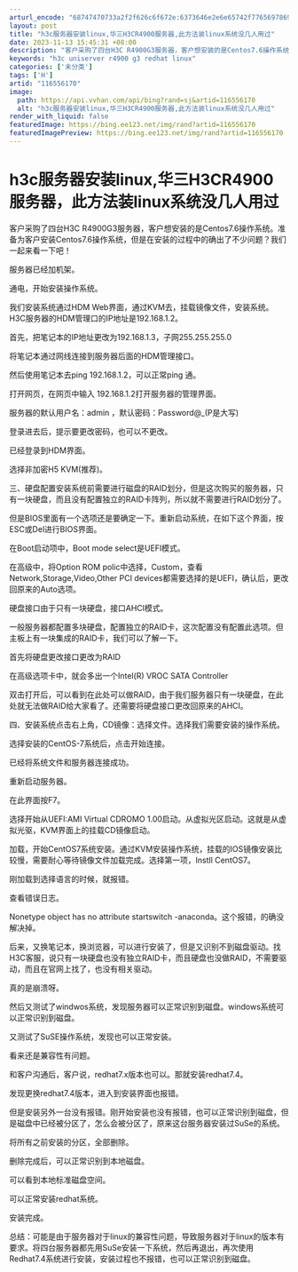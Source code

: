 ```yaml
---
arturl_encode: "68747470733a2f2f626c6f672e:6373646e2e6e65742f77656978696e5f34323532323735302f:61727469636c652f64657461696c732f313136353536313730"
layout: post
title: "h3c服务器安装linux,华三H3CR4900服务器,此方法装linux系统没几人用过"
date: 2023-11-13 15:45:31 +08:00
description: "客户采购了四台H3C R4900G3服务器，客户想安装的是Centos7.6操作系统。准备为客户安装"
keywords: "h3c uniserver r4900 g3 redhat linux"
categories: ['未分类']
tags: ['H']
artid: "116556170"
image:
  path: https://api.vvhan.com/api/bing?rand=sj&artid=116556170
  alt: "h3c服务器安装linux,华三H3CR4900服务器,此方法装linux系统没几人用过"
render_with_liquid: false
featuredImage: https://bing.ee123.net/img/rand?artid=116556170
featuredImagePreview: https://bing.ee123.net/img/rand?artid=116556170
---
```


# h3c服务器安装linux,华三H3CR4900服务器，此方法装linux系统没几人用过

客户采购了四台H3C R4900G3服务器，客户想安装的是Centos7.6操作系统。准备为客户安装Centos7.6操作系统，但是在安装的过程中的确出了不少问题？我们一起来看一下吧！

服务器已经加机架。

通电，开始安装操作系统。

我们安装系统通过HDM Web界面，通过KVM去，挂载镜像文件，安装系统。H3C服务器的HDM管理口的IP地址是192.168.1.2。

首先，把笔记本的IP地址更改为192.168.1.3，子网255.255.255.0

将笔记本通过网线连接到服务器后面的HDM管理接口。

然后使用笔记本去ping 192.168.1.2，可以正常ping 通。

打开网页，在网页中输入 192.168.1.2打开服务器的管理界面。

服务器的默认用户名：admin ，默认密码：Password@\_(P是大写)

登录进去后，提示要更改密码，也可以不更改。

已经登录到HDM界面。

选择非加密H5 KVM(推荐)。

三、硬盘配置安装系统前需要进行磁盘的RAID划分，但是这次购买的服务器，只有一块硬盘，而且没有配置独立的RAID卡阵列，所以就不需要进行RAID划分了。

但是BIOS里面有一个选项还是要确定一下。重新启动系统，在如下这个界面，按ESC或Del进行BIOS界面。

在Boot启动项中，Boot mode select是UEFI模式。

在高级中，将Option ROM polic中选择，Custom，查看Network,Storage,Video,Other PCI devices都需要选择的是UEFI，确认后，更改回原来的Auto选项。

硬盘接口由于只有一块硬盘，接口AHCI模式。

一般服务器都配置多块硬盘，配置独立的RAID卡，这次配置没有配置此选项。但主板上有一块集成的RAID卡，我们可以了解一下。

首先将硬盘更改接口更改为RAID

在高级选项卡中，就会多出一个Intel(R) VROC SATA Controller

双击打开后，可以看到在此处可以做RAID，由于我们服务器只有一块硬盘，在此处就无法做RAID给大家看了。还需要将硬盘接口更改回原来的AHCI。

四、安装系统点击右上角，CD镜像：选择文件。选择我们需要安装的操作系统。

选择安装的CentOS-7系统后，点击开始连接。

已经将系统文件和服务器连接成功。

重新启动服务器。

在此界面按F7。

选择开始从UEFI:AMI Virtual CDROMO 1.00启动。从虚拟光区启动。这就是从虚拟光驱，KVM界面上的挂载CD镜像启动。

加载，开始CentOS7系统安装。通过KVM安装操作系统，挂载的IOS镜像安装比较慢，需要耐心等待镜像文件加载完成。选择第一项，Instll CentOS7。

刚加载到选择语言的时候，就报错。

查看错误日志。

Nonetype object has no attribute startswitch -anaconda。这个报错，的确没解决掉。

后来，又换笔记本，换浏览器，可以进行安装了，但是又识别不到磁盘驱动。找H3C客服，说只有一块硬盘也没有独立RAID卡，而且硬盘也没做RAID，不需要驱动，而且在官网上找了，也没有相关驱动。

真的是崩溃呀。

然后又测试了windwos系统，发现服务器可以正常识别到磁盘。windows系统可以正常识别到磁盘。

又测试了SuSE操作系统，发现也可以正常安装。

看来还是兼容性有问题。

和客户沟通后，客户说，redhat7.x版本也可以。那就安装redhat7.4。

发现更换redhat7.4版本，进入到安装界面也报错。

但是安装另外一台没有报错。刚开始安装也没有报错，也可以正常识别到磁盘，但是磁盘中已经被分区了，怎么会被分区了，原来这台服务器安装过SuSe的系统。

将所有之前安装的分区，全部删除。

删除完成后，可以正常识别到本地磁盘。

可以看到本地标准磁盘空间。

可以正常安装redhat系统。

安装完成。

总结：可能是由于服务器对于linux的兼容性问题，导致服务器对于linux的版本有要求。将四台服务器都先用SuSe安装一下系统，然后再退出，再次使用Redhat7.4系统进行安装，安装过程也不报错，也可以正常识别到磁盘。
